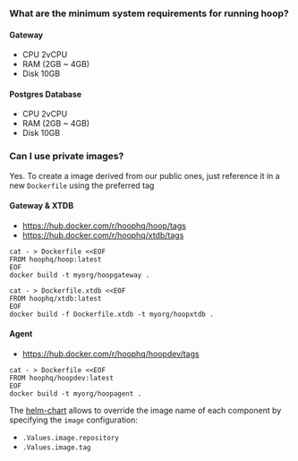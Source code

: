 
### What are the minimum system requirements for running hoop?

#### Gateway

- CPU 2vCPU
- RAM (2GB ~ 4GB)
- Disk 10GB

#### Postgres Database

- CPU 2vCPU
- RAM (2GB ~ 4GB)
- Disk 10GB

### Can I use private images?

Yes. To create a image derived from our public ones, just reference it in a new `Dockerfile` using the preferred tag

#### Gateway & XTDB

- https://hub.docker.com/r/hoophq/hoop/tags
- https://hub.docker.com/r/hoophq/xtdb/tags

```shell
cat - > Dockerfile <<EOF
FROM hoophq/hoop:latest
EOF
docker build -t myorg/hoopgateway .
```

```shell
cat - > Dockerfile.xtdb <<EOF
FROM hoophq/xtdb:latest
EOF
docker build -f Dockerfile.xtdb -t myorg/hoopxtdb .
```


#### Agent

- https://hub.docker.com/r/hoophq/hoopdev/tags

```shell
cat - > Dockerfile <<EOF
FROM hoophq/hoopdev:latest
EOF
docker build -t myorg/hoopagent .
```

The [helm-chart](https://github.com/hoophq/helm-chart) allows to override the image name of each component by specifying the `image` configuration:

- `.Values.image.repository`
- `.Values.image.tag`
